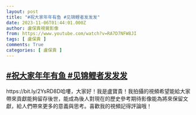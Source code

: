 ```yaml
---
layout: post
title: "#祝大家年年有鱼 #见锦鲤者发发发"
date: 2023-11-06T01:44:01.000Z
author: 盧保貴視覺影像
from: https://www.youtube.com/watch?v=RA7D7NFW8JI
tags: [ 盧保貴 ]
comments: True
categories: [ 盧保貴 ]
---
```

<!--1699235041000-->
[#祝大家年年有鱼 #见锦鲤者发发发](https://www.youtube.com/watch?v=RA7D7NFW8JI)
------

<div>
https://bit.ly/2YsRD8D哈嘍，大家好！我是盧寶貴！我拍攝的視頻希望能給大家帶來貢獻能夠留存後世，能成為後人對現在的歷史參考期待影像能為將來保留文獻，給人們帶來更多的意義與思考。喜歡我的視頻記得評論哦！
</div>
